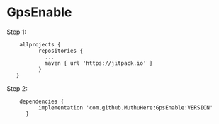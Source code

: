 # GpsEnable

Step 1:

        allprojects {
		      repositories {
		       	...
	     	  	maven { url 'https://jitpack.io' }
	    	  }
       }
      
 Step 2:  
 
   
        dependencies {
	          implementation 'com.github.MuthuHere:GpsEnable:VERSION'
	      }
